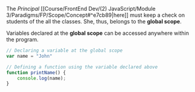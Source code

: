 The *Principal* [[Course/FrontEnd Dev/(2) JavaScript/Module 3/Paradigms/FP/Scope/Concept#^e7cb89|here]] must keep a check on students of the all the classes. She, thus, belongs to the **global scope**.

Variables declared at the **global scope** can be accessed anywhere within the program.

```js
// Declaring a variable at the global scope
var name = "John"

// Defining a function using the variable declared above
function printName() {
	console.log(name);
}
```
